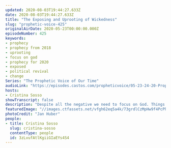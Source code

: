 ```yaml
---
updated: 2020-08-03T19:44:27.633Z
date: 2020-08-03T19:44:27.633Z
title: "The Exposing and Uprooting of Wickedness"
slug: "prophetic-voice-425"
originalAirDate: 2020-05-23T00:00:00.000Z
episodeNumber: 425
keywords:
- prophecy
- prophecy from 2018
- uprooting
- focus on god
- prophecy for 2020
- exposed
- political revival
- change
Series: "The Prophetic Voice of Our Time"
audioLink: "https://episodes.castos.com/propheticvoice/05-23-24-20-Prophetic-Voice-of-our-Time-[mixdown]-01.mp3"
hosts:
- Cristina Sosso
showTranscript: false
description: "Despite all the negative we need to focus on God. Things are getting uprooted, do not partake in spreading negative words or fear, for you will be held accountable. Big changes are here and are coming"
featuredImage: "//images.ctfassets.net/vfgh62eq5a4k/73grdlCzMpHw9f4PcPhWG1/274bcd506c9fcf5cb1144910cac80738/jan-huber-4OhFZSAT3sw-unsplash__1_.jpg"
photoCredit: "Jan Huber"
people:
- title: Cristina Sosso
  slug: cristina-sosso
  contentType: people
  id: 3zLvufAtlKgiiGIaEYs4S4
---
```

